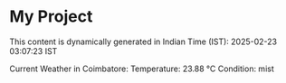 # My Project

This content is dynamically generated in Indian Time (IST): 2025-02-23 03:07:23 IST


Current Weather in Coimbatore:
Temperature: 23.88 °C
Condition: mist
